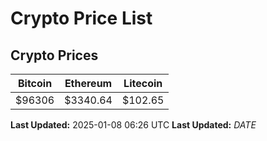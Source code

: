 # Crypto Price List

## Crypto Prices
| Bitcoin | Ethereum | Litecoin |
| ------- | -------- | -------- |
| $96306 | $3340.64 | $102.65 |
**Last Updated:** 2025-01-08 06:26 UTC
**Last Updated:** $DATE$
